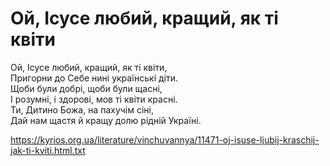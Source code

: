 Ой, Ісусе любий, кращий, як ті квіти
================================================================

Ой, Ісусе любий, кращий, як ті квіти,  
Пригорни до Себе нині українські діти.  
Щоби були добрі, щоби були щасні,  
І розумні, і здорові, мов ті квіти красні.  
Ти, Дитино Божа, на пахучім сіні,  
Дай нам щастя й кращу долю рідній Україні.  


https://kyrios.org.ua/literature/vinchuvannya/11471-oj-isuse-ljubij-kraschij-jak-ti-kviti.html.txt
